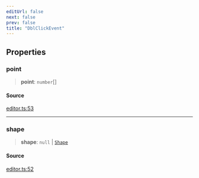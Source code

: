 ```yaml
---
editUrl: false
next: false
prev: false
title: "DblClickEvent"
---
```


## Properties

### point

> **point**: `number`[]

#### Source

[editor.ts:53](https://github.com/dgmjs/dgmjs/blob/c296d113d513e412f08f9016159ca40d11e704cd/packages/core/src/editor.ts#L53)

***

### shape

> **shape**: `null` \| [`Shape`](/api-core/classes/shape/)

#### Source

[editor.ts:52](https://github.com/dgmjs/dgmjs/blob/c296d113d513e412f08f9016159ca40d11e704cd/packages/core/src/editor.ts#L52)
